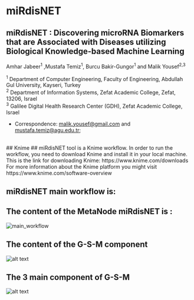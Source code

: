 # miRdisNET

## miRdisNET : Discovering microRNA Biomarkers that are Associated with Diseases utilizing Biological Knowledge-based Machine Learning
Amhar Jabeer<sup>1</sup> ,Mustafa Temiz<sup>1</sup>, Burcu Bakir-Gungor<sup>1</sup> and Malik Yousef<sup>2,3</sup> <br>

<sup>1</sup> Department of Computer Engineering, Faculty of Engineering, Abdullah Gul University, Kayseri, Turkey<br>
<sup>2</sup> Department of Information Systems, Zefat Academic College, Zefat, 13206, Israel<br>
<sup>3</sup> Galilee Digital Health Research Center (GDH), Zefat Academic College, Israel<br>


*	Correspondence: malik.yousef@gmail.com and mustafa.temiz@agu.edu.tr;
<br>
## Knime ##
miRdisNET tool is a Knime workflow. In order to run the workflow, you need to download Knime and install it in your local machine.
This is the link for downloading Knime: https://www.knime.com/downloads<br>
For more information about the Knime platform you might visit https://www.knime.com/software-overview <br>


## miRdisNET main workflow is: ## 

## The content of the MetaNode miRdisNET is :

![main_workflow](https://user-images.githubusercontent.com/24303536/196436151-a1fb431f-2785-40b3-82cc-e05a4f320cef.png)

## The content of the G-S-M component ##

![alt text](https://user-images.githubusercontent.com/24303536/196437220-fa51c4c2-6194-4c99-bf95-3fcf23e8a608.png)


## The 3 main component of G-S-M ##

![alt text](https://user-images.githubusercontent.com/24303536/196437420-52cc8225-a4b3-4dd5-ad7d-58ec52429287.png)



